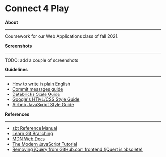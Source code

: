 # Connect 4 Play

**About**

---

Coursework for our Web Applications class of fall 2021.

**Screenshots**

---

TODO: add a couple of screenshots

**Guidelines**

---

- [How to write in plain English](http://www.plainenglish.co.uk/how-to-write-in-plain-english.html)
- [Commit messages guide](https://github.com/RomuloOliveira/commit-messages-guide)
- [Databricks Scala Guide](https://github.com/databricks/scala-style-guide)
- [Google's HTML/CSS Style Guide](https://google.github.io/styleguide/htmlcssguide.html)
- [Airbnb JavaScript Style Guide](https://github.com/airbnb/javascript)


**References**

---

- [sbt Reference Manual](https://www.scala-sbt.org/1.x/docs/index.html)
- [Learn Git Branching](https://learngitbranching.js.org/)
- [MDN Web Docs](https://developer.mozilla.org/en-US/)
- [The Modern JavaScript Tutorial](https://javascript.info/)
- [Removing jQuery from GitHub.com frontend (jQuert is obsolete)](https://github.blog/2018-09-06-removing-jquery-from-github-frontend/)
